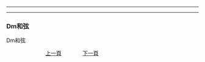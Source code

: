 ﻿---

---
<h3>Dm和弦</h3>
Dm和弦

&nbsp;&nbsp;&nbsp;&nbsp;&nbsp;&nbsp;&nbsp;&nbsp;&nbsp;&nbsp;&nbsp;&nbsp;
&nbsp;&nbsp;&nbsp;&nbsp;&nbsp;&nbsp;&nbsp;&nbsp;&nbsp;&nbsp;&nbsp;&nbsp;
[上一頁](C-MinornCord)
&nbsp;&nbsp;&nbsp;&nbsp;&nbsp;&nbsp;&nbsp;&nbsp;&nbsp;&nbsp;&nbsp;&nbsp;
[下一頁](Beginner)






